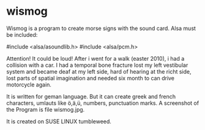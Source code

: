# wismog
Wismog is a program to create morse signs with the sound card.
Alsa must be included:

#include <alsa/asoundlib.h>
#include <alsa/pcm.h>

Attention! It could be loud!
After i went for a walk (easter 2010), i had a collision with a car. 
I had a temporal bone fracture lost my left vestibular system and 
became deaf at my left side, hard of hearing at the richt side,
lost parts of spatial imagination and needed six month to can 
drive motorcycle again. 

It is written for geman language. But it can create greek and french 
characters, umlauts like ö,ä,ü, numbers, punctuation marks.
A screenshot of the Program is file wismog.jpg.

It is created on SUSE LINUX tumbleweed.



